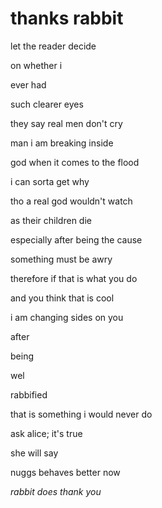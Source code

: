 # thanks rabbit

let the reader decide

on whether i

ever had

such clearer eyes

they say real men don't cry

man i am breaking inside

god when it comes to the flood

i can sorta get why

tho a real god wouldn't watch

as their children die

especially after being the cause

something must be awry 

therefore if that is what you do

and you think that is cool

i am changing sides on you

after

being

wel

rabbified

that is something i would never do

ask alice; it's true

she will say

nuggs behaves better now

_rabbit does thank you_
